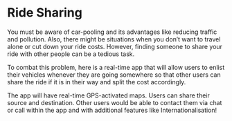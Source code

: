 # Ride Sharing

You must be aware of car-pooling and its advantages like reducing traffic and pollution. Also, there might be situations when you don’t want to travel alone or cut down your ride costs. However, finding someone to share your ride with other people can be a tedious task. 

To combat this problem, here is a real-time app that will allow users to enlist their vehicles whenever they are going somewhere so that other users can share the ride if it is in their way and split the cost accordingly.

The app will have real-time GPS-activated maps. Users can share their source and destination. Other users would be able to contact them via chat or call within the app and with additional features like Internationalisation!
